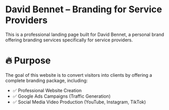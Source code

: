 # David Bennet – Branding for Service Providers

This is a professional landing page built for David Bennet, a personal brand offering branding services specifically for service providers.

# 🔥 Purpose

The goal of this website is to convert visitors into clients by offering a complete branding package, including:

- ✅ Professional Website Creation  
- ✅ Google Ads Campaigns (Traffic Generation)  
- ✅ Social Media Video Production (YouTube, Instagram, TikTok)




